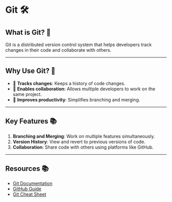 # Git 🛠️

## What is Git? 🤔
Git is a distributed version control system that helps developers track changes in their code and collaborate with others.

---

## Why Use Git? 🌟
- 📝 **Tracks changes**: Keeps a history of code changes.
- 🤝 **Enables collaboration**: Allows multiple developers to work on the same project.
- 🚀 **Improves productivity**: Simplifies branching and merging.

---

## Key Features 📚
1. **Branching and Merging**: Work on multiple features simultaneously.
2. **Version History**: View and revert to previous versions of code.
3. **Collaboration**: Share code with others using platforms like GitHub.

---

## Resources 📚

- [Git Documentation](https://git-scm.com/doc)
- [GitHub Guide](https://guides.github.com/)
- [Git Cheat Sheet](https://education.github.com/git-cheat-sheet-education.pdf)